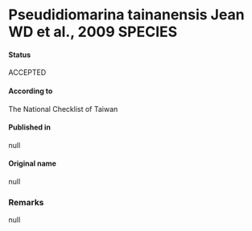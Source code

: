 Pseudidiomarina tainanensis Jean WD et al., 2009 SPECIES
=======

#### Status
ACCEPTED

#### According to
The National Checklist of Taiwan

#### Published in
null

#### Original name
null

### Remarks
null